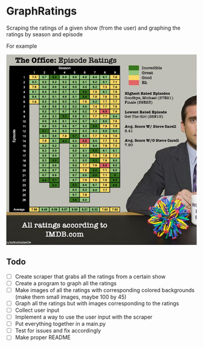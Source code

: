 # GraphRatings
Scraping the ratings of a given show (from the user) and graphing the ratings by season and episode

For example

![image](images/readme/example.jpg)

## Todo
- [ ] Create scraper that grabs all the ratings from a certain show
- [ ] Create a program to graph all the ratings
- [ ] Make images of all the ratings with corresponding colored backgrounds (make them small images, maybe 100 by 45)
- [ ] Graph all the ratings but with images corresponding to the ratings
- [ ] Collect user input
- [ ] Implement a way to use the user input with the scraper
- [ ] Put everything together in a main.py
- [ ] Test for issues and fix accordingly
- [ ] Make proper README
